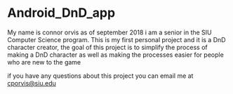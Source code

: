 # Android_DnD_app
My name is connor orvis as of september 2018 i am a senior in the SIU Computer Science program.
This is my first personal project and it is a DnD character creator, the goal of this project
is to simplify the process of making a DnD character as well as making the processes easier for people 
who are new to the game 

if you have any questions about this project you can email me at cporvis@siu.edu 
